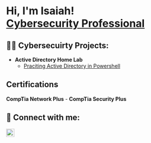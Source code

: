 <h1>Hi, I'm Isaiah! <br/> <a href="https://www.linkedin.com/in/joshmadakor/">Cybersecurity Professional</a> </h1>

<h2>👨‍💻 Cybersecuirty Projects:</h2>

- <b>Active Directory Home Lab</b>
  - [Praciting Active Directory in Powershell](https://github.com/creed-4735/ActiveDirectoryLab/blob/main/README.md)
<h2> Certifications </h2>
<b>CompTia Network Plus</b> 
-
<b>CompTia Security Plus</b>

<h2> 🤳 Connect with me:</h2>

[<img align="left" alt="IsaiahReed | LinkedIn" width="22px" src="https://cdn.jsdelivr.net/npm/simple-icons@v3/icons/linkedin.svg" />][Linkedin]

[linkedin]: linkedin.com/in/isaiah-reed-0b7815181
<!--


- 🔭 I’m currently working on ...
- 🌱 I’m currently learning ...
- 👯 I’m looking to collaborate on ...
- 🤔 I’m looking for help with ...
- 💬 Ask me about ...
- 📫 How to reach me: ...
- 😄 Pronouns: ...
- ⚡ Fun fact: ...
-->
